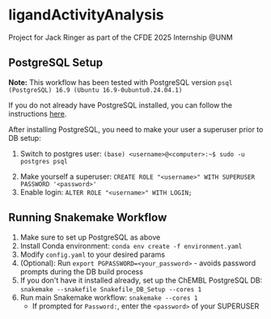 # ligandActivityAnalysis

Project for Jack Ringer as part of the CFDE 2025 Internship @UNM

## PostgreSQL Setup

**Note:** This workflow has been tested with PostgreSQL version `psql (PostgreSQL) 16.9 (Ubuntu 16.9-0ubuntu0.24.04.1)`

If you do not already have PostgreSQL installed, you can follow the instructions [here](https://www.postgresql.org/download/).

After installing PostgreSQL, you need to make your user a superuser prior to DB setup:

1. Switch to postgres user: `(base) <username>@<computer>:~$ sudo -u postgres psql`

2) Make yourself a superuser: `CREATE ROLE "<username>" WITH SUPERUSER PASSWORD '<password>'`
3) Enable login: `ALTER ROLE "<username>" WITH LOGIN;`

## Running Snakemake Workflow

1. Make sure to set up PostgreSQL as above
2. Install Conda environment: `conda env create -f environment.yaml`
3. Modify `config.yaml` to your desired params
4. (Optional): Run `export PGPASSWORD=<your_password>` - avoids password prompts during the DB build process
5. If you don't have it installed already, set up the ChEMBL PostgreSQL DB: `snakemake --snakefile Snakefile_DB_Setup --cores 1`
6. Run main Snakemake workflow: `snakemake --cores 1`
   - If prompted for `Password:`, enter the `<password>` of your SUPERUSER
